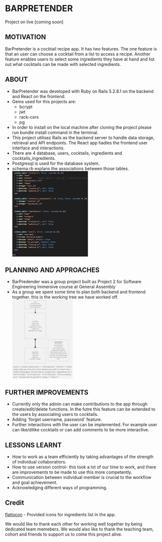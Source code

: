 # BARPRETENDER
Project on live [coming soon]
## MOTIVATION
BarPretender is a cocktail recipe app. It has two features. The one feature is that an user can  choose a cocktail from a list to access a recipe. Another feature enables users to select some ingredients they have at hand and list out what cocktails can be made with selected ingredients.
## ABOUT
- BarPretender was developed with Ruby on Rails 5.2.8.1 on the backend and React on the frontend.
- Gems used for this projects are:
    - bcrypt
    - jwt
    - rack-cors
    - pg
- In order to install on the local machine after cloning the project please run bundle install command in the terminal.
- This project utilisez Rails as the backend server to handle data storage, retrieval and API endpoints. The React app hadles the frontend user interface and interactions.
- There are 4 database, users, cocktails, ingredients and cocktails_ingredients.
- Postgresql is used for the database system.
- schema.rb explans the associations between those tables.
![schema](app/assets/images/schema.jpg)
## PLANNING AND APPROACHES
- BarPredender was a group project built as Project 2 for Software Engineering Immersive course at General Assembly
- As a group we spent some time to plan both backend and frontend together.
this is the working tree we have worked off.
![backend flow](app/assets/images/railstree.jpg)

## FURTHER IMPROVEMENTS
- Currently only the admin can make contributions to the app through create/edit/delete functions. In the futre this feature can be extended to the users by associating users to cocktails.
- Adding 'forget username, password' feature.
- Further interactions with the user can be implemented. For example user can like/dilike cocktails or can add comments to be more interactive.
## LESSONS LEARNT
- How to work as a team efficiently by taking advantages of the strength of individual collaboratiors.
- How to use version control- this took a lot of our time to work,  and there are improvements to be made to use this  more competently.
- Communication between individual member is crucial to the workflow and goal achievement.
- Acknowledging different ways of programming.
## Credit
[flatiocon](https://www.flaticon.com/) - Provided icons for ingredients list in the app.

We would like to thank each other for working well together by being dedicated team memebers. We would also like to thank the teaching team, cohort and friends to support us to come this project alive.
